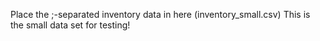 Place the ;-separated inventory data in here (inventory_small.csv)
This is the small data set for testing!